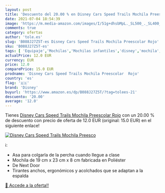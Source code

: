 ```yaml
---
layout: post
title: 'Descuento del 20.00 % en Disney Cars Speed Trails Mochila Preesco'
date: 2021-07-04 18:54:39
image: 'https://m.media-amazon.com/images/I/51g+dhsbMpL._SL500_._SL400_.jpg'
comments: true
category: ofertas
author: 'tole.es'
slug: 'B088J27Z5T-es Disney Cars Speed Trails Mochila Preescolar Rojo'
sku: 'B088J27Z5T-es'
tags: [ 'Equipaje','Mochilas','Mochilas infantiles','disney','mochila', ]
actualPrice: 12.0 EUR
currency: EUR
price: 12.0
comparePrice: 15.0 EUR
prodname: 'Disney Cars Speed Trails Mochila Preescolar  Rojo'
country: 'es'
flag: '🇪🇸'
brand: 'Disney'
buyurl: 'https://www.amazon.es/dp/B088J27Z5T/?tag=tolees-21'
descuento: '20.00'
average: '12.0'
---
```


Tienes [Disney Cars Speed Trails Mochila Preescolar  Rojo](https://www.amazon.es/dp/B088J27Z5T/?tag=tolees-21) con un 20.00 % de descuento con precio de oferta de 12.0 EUR (original: 15.0 EUR) en el siguiente enlace!

[![Disney Cars Speed Trails Mochila Preesco](https://m.media-amazon.com/images/I/51g+dhsbMpL._SL500_._SL400_.jpg)](https://www.amazon.es/dp/B088J27Z5T/?tag=tolees-21)

ℹ️:

- Asa para colgarla de la percha cuando llegue a clase
- Mochila de 19 cm x 23 cm x 8 cm fabricada en Poliéster
- De Next Door
- Tirantes anchos, ergonómicos y acolchados que se adaptan a la espalda

[🛒 Accede a la oferta!!](https://www.amazon.es/dp/B088J27Z5T/?tag=tolees-21)

